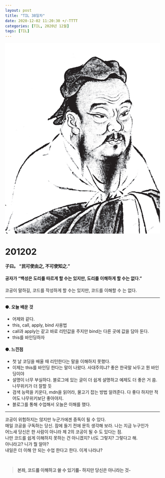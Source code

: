 ```yaml
---
layout: post
title: "TIL 38일차"
date: 2020-12-02 11:20:30 +/-TTTT
categories: [TIL, 2020년 12월]
tags: [TIL]
---
```


![image](/assets/img/sample/avatar.jpg)

# **201202**

#### **子曰。 “民可使由之, 不可使知之.”**

#### **공자가 “백성은 도리를 따르게 할 수는 있지만, 도리를 이해하게 할 수는 없다.”**

코공이 말하길, 코드를 작성하게 할 수는 있지만, 코드를 이해할 수 는 없다.

---

#### **⚈. 오늘 배운 것**

- 어제와 같다.
- this, call, apply, bind 사용법
- call과 apply는 같고 바로 리턴값을 주지만 bind는 다른 곳에 값을 담아 둔다.
- this를 바인딩하자

#### **⚈. 느낀점**

- 첫 날 코딩을 배울 때 리턴한다는 말을 이해하지 못했다.
- 이제는 this를 바인딩 한다는 말이 나왔다. 사대주의냐? 좋은 한국말 놔두고 뭔 바인딩이야
- 설명이 너무 부실하다. 블로그에 있는 글이 더 쉽게 설명하고 예제도 더 좋은 거 씀. 나무위키가 더 잘할 듯
- 검색 능력을 키운다, mdn을 읽어라, 물고기 잡는 방법 알려준다. 다 좋다 하지만 적어도 나무위키보단 좋아야지.
- 블로그를 통해 수업해서 오늘은 이해를 했다.

---

코공이 위험하지는 않지만 누군가에겐 중독이 될 수 있다.  
매일 코공을 구독하는 당신. 잠에 들기 전에 문득 생각해 보라. 나는 지금 누구인가  
 어느새 당신은 한 사람이 아니라 제 2의 코공이 될 수 도 있다는 점.  
나만 코드를 쉽게 이해하지 못하는 건 아니겠지? 너도 그렇지? 그렇다고 해.  
아니라고? 니가 뭘 알아?  
내일은 더 이해 안 되는 수업 한다고 한다. 이게 나라냐?

<br>

> **본좌, 코드를 이해하고 쓸 수 있기를- 하지만 당신은 아니라는 것-**

